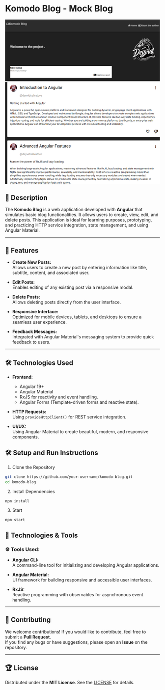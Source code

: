 # Komodo Blog - Mock Blog
![alt text](docs/image2.png)
![alt text](docs/image1.png)
## 📝 Description

The **Komodo Blog** is a web application developed with **Angular** that simulates basic blog functionalities. It allows users to create, view, edit, and delete posts. This application is ideal for learning purposes, prototyping, and practicing HTTP service integration, state management, and using Angular Material.

---

## 🚀 Features

- **Create New Posts:**  
  Allows users to create a new post by entering information like title, subtitle, content, and associated user.
  
- **Edit Posts:**  
  Enables editing of any existing post via a responsive modal.

- **Delete Posts:**  
  Allows deleting posts directly from the user interface.

- **Responsive Interface:**  
  Optimized for mobile devices, tablets, and desktops to ensure a seamless user experience.

- **Feedback Messages:**  
  Integrated with Angular Material's messaging system to provide quick feedback to users.

---

## 🛠️ Technologies Used

- **Frontend:**  
  - Angular 19+
  - Angular Material  
  - RxJS for reactivity and event handling.
  - Angular Forms (Template-driven forms and reactive state).

- **HTTP Requests:**  
  Using `provideHttpClient()` for REST service integration.

- **UI/UX:**  
  Using Angular Material to create beautiful, modern, and responsive components.

## 🛠️ Setup and Run Instructions
1. Clone the Repository
```bash
git clone https://github.com/your-username/komodo-blog.git
cd komodo-blog
```
2. Install Dependencies
```bash
npm install
```
3. Start
```bash
npm start
```
## 📄 Technologies & Tools

### ⚙️ Tools Used:

- **Angular CLI:**  
  A command-line tool for initializing and developing Angular applications.

- **Angular Material:**  
  UI framework for building responsive and accessible user interfaces.

- **RxJS:**  
  Reactive programming with observables for asynchronous event handling.

---

## 💬 Contributing

We welcome contributions! If you would like to contribute, feel free to submit a **Pull Request**.  
If you find any bugs or have suggestions, please open an **Issue** on the repository.

---

## 🏆 License
Distributed under the **MIT License**. See the [LICENSE](https://mit-license.org/) for details.
